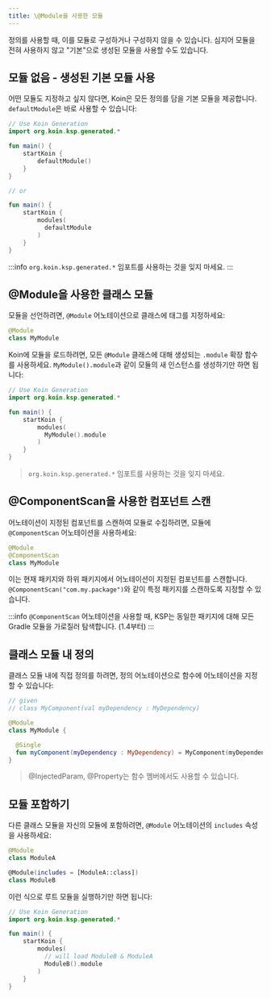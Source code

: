 ```yaml
---
title: \@Module을 사용한 모듈
---
```


정의를 사용할 때, 이를 모듈로 구성하거나 구성하지 않을 수 있습니다. 심지어 모듈을 전혀 사용하지 않고 "기본"으로 생성된 모듈을 사용할 수도 있습니다.

## 모듈 없음 - 생성된 기본 모듈 사용

어떤 모듈도 지정하고 싶지 않다면, Koin은 모든 정의를 담을 기본 모듈을 제공합니다. `defaultModule`은 바로 사용할 수 있습니다:

```kotlin
// Use Koin Generation
import org.koin.ksp.generated.*

fun main() {
    startKoin {
        defaultModule()
    }
}

// or 

fun main() {
    startKoin {
        modules(
          defaultModule
        )
    }
}
```

:::info
  `org.koin.ksp.generated.*` 임포트를 사용하는 것을 잊지 마세요.
:::

## @Module을 사용한 클래스 모듈

모듈을 선언하려면, `@Module` 어노테이션으로 클래스에 태그를 지정하세요:

```kotlin
@Module
class MyModule
```

Koin에 모듈을 로드하려면, 모든 `@Module` 클래스에 대해 생성되는 `.module` 확장 함수를 사용하세요. `MyModule().module`과 같이 모듈의 새 인스턴스를 생성하기만 하면 됩니다:

```kotlin
// Use Koin Generation
import org.koin.ksp.generated.*

fun main() {
    startKoin {
        modules(
          MyModule().module
        )
    }
}
```

> `org.koin.ksp.generated.*` 임포트를 사용하는 것을 잊지 마세요.

## @ComponentScan을 사용한 컴포넌트 스캔

어노테이션이 지정된 컴포넌트를 스캔하여 모듈로 수집하려면, 모듈에 `@ComponentScan` 어노테이션을 사용하세요:

```kotlin
@Module
@ComponentScan
class MyModule
```

이는 현재 패키지와 하위 패키지에서 어노테이션이 지정된 컴포넌트를 스캔합니다. `@ComponentScan("com.my.package")`와 같이 특정 패키지를 스캔하도록 지정할 수 있습니다.

:::info
  `@ComponentScan` 어노테이션을 사용할 때, KSP는 동일한 패키지에 대해 모든 Gradle 모듈을 가로질러 탐색합니다. (1.4부터)
:::

## 클래스 모듈 내 정의

클래스 모듈 내에 직접 정의를 하려면, 정의 어노테이션으로 함수에 어노테이션을 지정할 수 있습니다:

```kotlin
// given 
// class MyComponent(val myDependency : MyDependency)

@Module
class MyModule {

  @Single
  fun myComponent(myDependency : MyDependency) = MyComponent(myDependency)
}
```

> @InjectedParam, @Property는 함수 멤버에서도 사용할 수 있습니다.

## 모듈 포함하기

다른 클래스 모듈을 자신의 모듈에 포함하려면, `@Module` 어노테이션의 `includes` 속성을 사용하세요:

```kotlin
@Module
class ModuleA

@Module(includes = [ModuleA::class])
class ModuleB
```

이런 식으로 루트 모듈을 실행하기만 하면 됩니다:

```kotlin
// Use Koin Generation
import org.koin.ksp.generated.*

fun main() {
    startKoin {
        modules(
          // will load ModuleB & ModuleA
          ModuleB().module
        )
    }
}